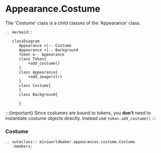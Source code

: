 Appearance.Costume
============================

The 'Costume' class is a child classes of the 'Appearance' class. 

```{eval-rst}
.. mermaid::

   classDiagram
      Appearance <|-- Costume
      Appearance <|-- Background
      Token o-- Appearance
      class Token{
          +add_costume()
      }
      class Appearance{
          +add_image(str)
      }
      class Costume{
      }
      class Background{

      }   
```

:::{important}
Since costumes are bound to tokens, you **don't** need to instantiate costume objects directly.
Instead use `token.add_costume()`
:::

### Costume

```{eval-rst}
.. autoclass:: miniworldmaker.appearances.costume.Costume
   :members:
```